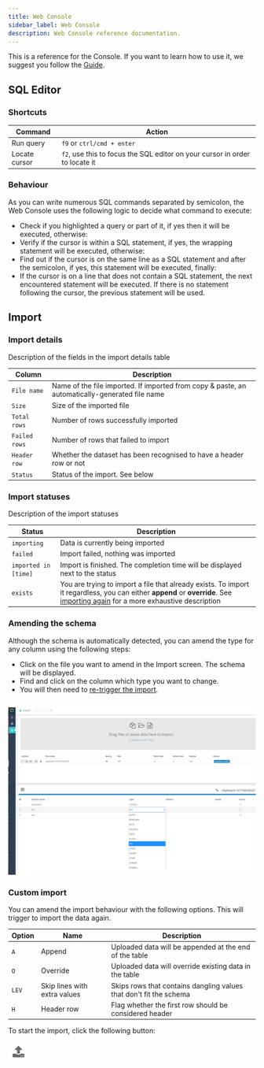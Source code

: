 ```yaml
---
title: Web Console
sidebar_label: Web Console
description: Web Console reference documentation.
---
```


This is a reference for the Console. If you want to learn how to use it, we
suggest you follow the [Guide](/docs/guide/web-console/).

## SQL Editor

### Shortcuts

| Command       | Action                                                                      |
| ------------- | --------------------------------------------------------------------------- |
| Run query     | `f9` or `ctrl/cmd + enter`                                                  |
| Locate cursor | `f2`, use this to focus the SQL editor on your cursor in order to locate it |

### Behaviour

As you can write numerous SQL commands separated by semicolon, the Web Console
uses the following logic to decide what command to execute:

- Check if you highlighted a query or part of it, if yes then it will be
  executed, otherwise:
- Verify if the cursor is within a SQL statement, if yes, the wrapping statement
  will be executed, otherwise:
- Find out if the cursor is on the same line as a SQL statement and after the
  semicolon, if yes, this statement will be executed, finally:
- If the cursor is on a line that does not contain a SQL statement, the next
  encountered statement will be executed. If there is no statement following the
  cursor, the previous statement will be used.

## Import

### Import details

Description of the fields in the import details table

| Column        | Description                                                                                    |
| ------------- | ---------------------------------------------------------------------------------------------- |
| `File name`   | Name of the file imported. If imported from copy & paste, an automatically-generated file name |
| `Size`        | Size of the imported file                                                                      |
| `Total rows`  | Number of rows successfully imported                                                           |
| `Failed rows` | Number of rows that failed to import                                                           |
| `Header row`  | Whether the dataset has been recognised to have a header row or not                            |
| `Status`      | Status of the import. See below                                                                |

### Import statuses

Description of the import statuses

| Status               | Description                                                                                                                                                                                      |
| -------------------- | ------------------------------------------------------------------------------------------------------------------------------------------------------------------------------------------------ |
| `importing`          | Data is currently being imported                                                                                                                                                                 |
| `failed`             | Import failed, nothing was imported                                                                                                                                                              |
| `imported in [time]` | Import is finished. The completion time will be displayed next to the status                                                                                                                     |
| `exists`             | You are trying to import a file that already exists. To import it regardless, you can either **append** or **override**. See [importing again](#custom-import) for a more exhaustive description |

### Amending the schema

Although the schema is automatically detected, you can amend the type for any
column using the following steps:

- Click on the file you want to amend in the Import screen. The schema will be
  displayed.
- Find and click on the column which type you want to change.
- You will then need to [re-trigger the import](#custom-import).

<img
  alt=" Change the schema in the Web Console when importing data"
  className="screenshot--shadow screenshot--docs"
  src="/img/docs/console/amendType.jpg"
/>

### Custom import

You can amend the import behaviour with the following options. This will trigger
to import the data again.

| Option | Name                         | Description                                                        |
| ------ | ---------------------------- | ------------------------------------------------------------------ |
| `A`    | Append                       | Uploaded data will be appended at the end of the table             |
| `O`    | Override                     | Uploaded data will override existing data in the table             |
| `LEV`  | Skip lines with extra values | Skips rows that contains dangling values that don't fit the schema |
| `H`    | Header row                   | Flag whether the first row should be considered header             |

To start the import, click the following button:

![Upload button from the Web Console](/img/docs/console/uploadButton.png)
